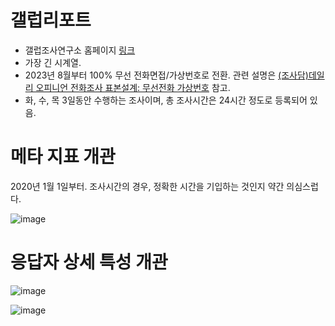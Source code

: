 # 갤럽리포트

* 갤럽조사연구소 홈페이지 [링크](https://www.gallup.co.kr/)
* 가장 긴 시계열.
* 2023년 8월부터 100% 무선 전화면접/가상번호로 전환. 관련 설명은 [(조사담)데일리 오피니언 전화조사 표본설계: 무선전화 가상번호](https://www.gallup.co.kr/gallupdb/columnContents.asp?seqNo=139) 참고.
* 화, 수, 목 3일동안 수행하는 조사이며, 총 조사시간은 24시간 정도로 등록되어 있음.

# 메타 지표 개관

2020년 1월 1일부터. 조사시간의 경우, 정확한 시간을 기입하는 것인지 약간 의심스럽다.

![image](https://github.com/user-attachments/assets/fa671786-56b6-487d-8dfd-52f219ad8538)



# 응답자 상세 특성 개관


![image](https://github.com/user-attachments/assets/d46539ab-45fe-4df8-8bc0-55ac1fee5122)


![image](https://github.com/user-attachments/assets/3ceb9d04-0b98-4f9d-89ba-4f2d3e984b01)
